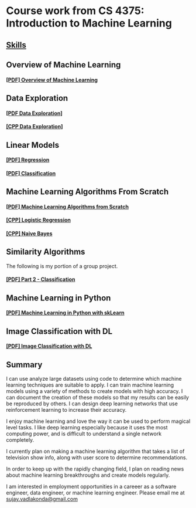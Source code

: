 # Course work from CS 4375: Introduction to Machine Learning

## [Skills](skills.md)

## Overview of Machine Learning
#### [[PDF] Overview of Machine Learning](00-overview-of-machine-learning.pdf)  

## Data Exploration
#### [[PDF Data Exploration]](01-data-exploration/01-data-exploration.pdf)  
#### [[CPP Data Exploration]](01-data-exploration/01-data-exploration.cpp)  

## Linear Models
#### [[PDF] Regression ](02-linear-models/regression.pdf)  
#### [[PDF] Classification ](02-linear-models/classification.pdf)  

## Machine Learning Algorithms From Scratch
#### [[PDF] Machine Learning Algorithms from Scratch](03-ml-algorithms-from-scratch/03-ml-algorithms-from-scratch.pdf)  
#### [[CPP] Logistic Regression](03-ml-algorithms-from-scratch/logistic-regression.cpp)  
#### [[CPP] Naive Bayes](03-ml-algorithms-from-scratch/naive-bayes.cpp)  

## Similarity Algorithms
The following is my portion of a group project.
#### [[PDF] Part 2 - Classification](04-similarity/02-classification.pdf)

## Machine Learning in Python
#### [[PDF] Machine Learning in Python with skLearn](05-python-ml/python-ml-with-sklearn.pdf)

## Image Classification with DL
#### [[PDF] Image Classification with DL](06-image-classification-with-dl/06-image-classification-with-dl.pdf)

## Summary
I can use analyze large datasets using code to determine which machine learning techniques are suitable to apply. I can train machine learning models using a variety of methods to create models with high accuracy. I can document the creation of these models so that my results can be easily be reproduced by others. I can design deep learning networks that use reinforcement learning to increase their accuracy.

I enjoy machine learning and love the way it can be used to perform magical level tasks. I like deep learning especially because it uses the most computing power, and is difficult to understand a single network completely.

I currently plan on making a machine learning algorithm that takes a list of television show info, along with user score to determine recommendations.

In order to keep up with the rapidly changing field, I plan on reading news about machine learning breakthroughs and create models regularly.

I am interested in employment opportunities in a careeer as a software engineer, data engineer, or machine learning engineer. Please email me at sujay.vadlakonda@gmail.com
